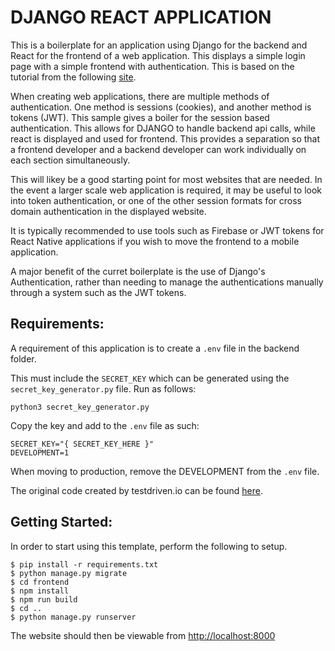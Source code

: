 # DJANGO REACT APPLICATION

This is a boilerplate for an application using Django for the backend and React for the frontend of a web application. This displays a simple login page with a simple frontend with authentication. This is based on the tutorial from the following [site](https://testdriven.io/blog/django-spa-auth/). 

When creating web applications, there are multiple methods of authentication. One method is sessions (cookies), and another method is tokens (JWT). This sample gives a boiler for the session based authentication. This allows for DJANGO to handle backend api calls, while react is displayed and used for frontend. This provides a separation so that a frontend developer and a backend developer can work individually on each section simultaneously. 

This will likey be a good starting point for most websites that are needed. In the event a larger scale web application is required, it may be useful to look into token authentication, or one of the other session formats for cross domain authentication in the displayed website. 

It is typically recommended to use tools such as Firebase or JWT tokens for React Native applications if you wish to move the frontend to a mobile application. 

A major benefit of the curret boilerplate is the use of Django's Authentication, rather than needing to manage the authentications manually through a system such as the JWT tokens. 

## Requirements:

A requirement of this application is to create a `.env` file in the backend folder. 

This must include the `SECRET_KEY` which can be generated using the `secret_key_generator.py` file. Run as follows:

```
python3 secret_key_generator.py
```

Copy the key and add to the `.env` file as such:

```
SECRET_KEY="{ SECRET_KEY_HERE }"
DEVELOPMENT=1
```

When moving to production, remove the DEVELOPMENT from the `.env` file. 

The original code created by testdriven.io can be found [here](https://github.com/duplxey/django-spa-cookie-auth/tree/master/django_react_templates). 

## Getting Started:

In order to start using this template, perform the following to setup.

```
$ pip install -r requirements.txt
$ python manage.py migrate
$ cd frontend
$ npm install
$ npm run build
$ cd ..
$ python manage.py runserver
```

The website should then be viewable from [http://localhost:8000](http://localhost:8000)

